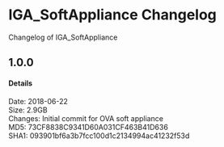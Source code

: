 # IGA_SoftAppliance Changelog

Changelog of IGA_SoftAppliance

##  1.0.0
#### Details

Date: 2018-06-22  <br />
Size: 2.9GB  <br />
Changes: Initial commit for OVA soft appliance  <br />
MD5: 73CF8838C9341D60A031CF463B41D636  <br />
SHA1: 093901bf6a3b7fcc100d1c2134994ac41232f53d  <br />

